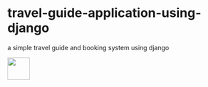 # travel-guide-application-using-django

a simple travel guide and booking system using django


<a href="https://sourcerer.io/dineshkumarkummara"><img src="https://avatars0.githubusercontent.com/u/35969117?v=4" height="50px" width="50px" alt=""/></a>

<a href="https://sourcerer.io/dineshkumarkummara"><img src="https://img.shields.io/badge/Python-20%20commits-orange.svg" alt=""></a>
